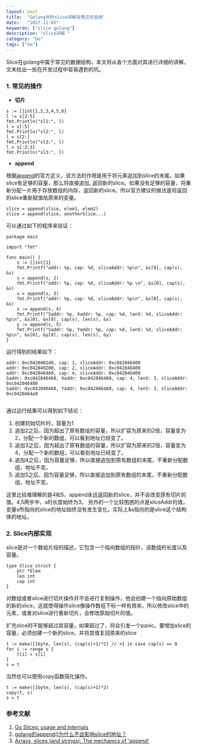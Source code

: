 ```yaml
---
layout: post
title:  "Golang中的slice详解及常见坑总结"
date:   "2017-11-05"
keywords: ["slice golang"]
description: "slice详解 "
category: "Go"
tags: ["Go"]
---
```


Slice在golang中属于常见的数据结构，本文将从各个方面对其进行详细的讲解，文末给出一些在开发过程中容易遇到的坑。

### 1. 常见的操作 ###

- **切片**
 
```   
s := []int{1,2,3,4,5,6}
l := s[2:5]
fmt.Println("sl1:", l)
l = s[:5]
fmt.Println("sl2:", l)
l = s[2:]
fmt.Println("sl3:", l)
l = s[:2:3]
fmt.Println("sl3:", l)

```

- **append**


根据[append](https://golang.org/pkg/builtin/#append "append")的官方定义，该方法的作用是用于将元素追加到slice的末尾。如果slice有足够的容量，那么将直接追加, 返回新的slice。如果没有足够的容量，将重新分配一片用于存放数组的内存，返回新的slice。所以官方建议的做法是将返回的slice重新赋值给原来的变量。
    
```
slice = append(slice, elem1, elem2)
slice = append(slice, anotherSlice...)
```

可以通过如下的程序来验证：

```
package main

import "fmt"

func main() {
    s := []int{1}
    fmt.Printf("addr: %p, cap: %d, sliceAddr: %p\n", &s[0], cap(s), &s)
    s = append(s, 2)
    fmt.Printf("addr: %p, cap: %d, sliceAddr: %p \n", &s[0], cap(s), &s)
    s = append(s, 3)
    fmt.Printf("addr: %p, cap: %d, sliceAddr: %p\n", &s[0], cap(s), &s)
    x := append(s, 4)
    fmt.Printf("Saddr: %p, Xaddr: %p, cap: %d, lenS: %d, sliceAddr: %p\n", &s[0], &x[0], cap(s), len(s), &x)
    y := append(s, 5)
    fmt.Printf("Saddr: %p, Yaddr: %p, cap: %d, lenS: %d, sliceAddr: %p\n", &s[0], &y[0], cap(s), len(s), &y)
}

```
 
运行得到的结果如下：

 
```    
addr: 0xc0420401d0, cap: 1, sliceAddr: 0xc042046400
addr: 0xc042040200, cap: 2, sliceAddr: 0xc042046400 
addr: 0xc042046460, cap: 4, sliceAddr: 0xc042046400
Saddr: 0xc042046460, Xaddr: 0xc042046460, cap: 4, lenS: 3, sliceAddr: 0xc042046480
Saddr: 0xc042046460, Yaddr: 0xc042046460, cap: 4, lenS: 3, sliceAddr: 0xc0420464a0
 
```

通过运行结果可以得到如下结论：
    
    
   1. 创建初始切片时，容量为1
   2. 追加2之后，因为超出了原有数组的容量，所以扩容为原来的2倍，容量变为2，分配一个新的数组，可以看到地址已经变了。
   3. 追加3之后，因为超出了原有数组的容量，所以扩容为原来的2倍，容量变为4，分配一个新的数组，可以看到地址已经变了。
   4. 追加4之后，因为容量足够，所以直接追加到原有数组的末尾，不重新分配数组，地址不变。
   5. 追加5之后，因为容量足够，所以直接追加到原有数组的末尾，不重新分配数组，地址不变。
   
这里比较难理解的是4和5，append永远返回新的slice，并不会改变原有切片的值。4,5两步中，s的长度始终为3。
另外的一个比较困惑的点是sliceAddr的值，变量s所指向的slice的地址始终没有发生变化。实际上&s指向的是slice这个结构体的地址。



### 2. Slice内部实现 ###

    
slice是对一个数组片段的描述，它包含一个指向数组的指针，该数组的长度以及容量。


```
type Slice struct {
    ptr *Elem
    len int
    cap int
}
```

对数组或者slice进行切片操作并不会进行复制操作，他会创建一个指向原始数组的新的slice，这就使得操作slice像操作数组下标一样有效率。所以修改slice中的元素，或者对slice进行重新切片，会修改原始切片的值。

扩充slice时不能够超过其容量，如果超过了，将会引发一个panic。要增加slice的容量，必须创建一个新的slice，并将其值复回原来的slice

```
t := make([]byte, len(s), (cap(s)+1)*2) // +1 in case cap(s) == 0
for i := range s {
    t[i] = s[i]
}
s = t
```

当然也可以使用copy函数简化操作。


```
t := make([]byte, len(s), (cap(s)+1)*2)
copy(t, s)
s = t
```
### 参考文献

1. [Go Slices: usage and internals](https://blog.golang.org/go-slices-usage-and-internals)
2. [golang的append()为什么不会影响slice的地址？](https://www.zhihu.com/question/59659980)
3. [Arrays, slices (and strings): The mechanics of 'append'](https://blog.golang.org/slices)
